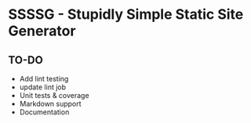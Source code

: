 # SSSSG - Stupidly Simple Static Site Generator

## TO-DO
- Add lint testing
- update lint job
- Unit tests & coverage
- Markdown support
- Documentation